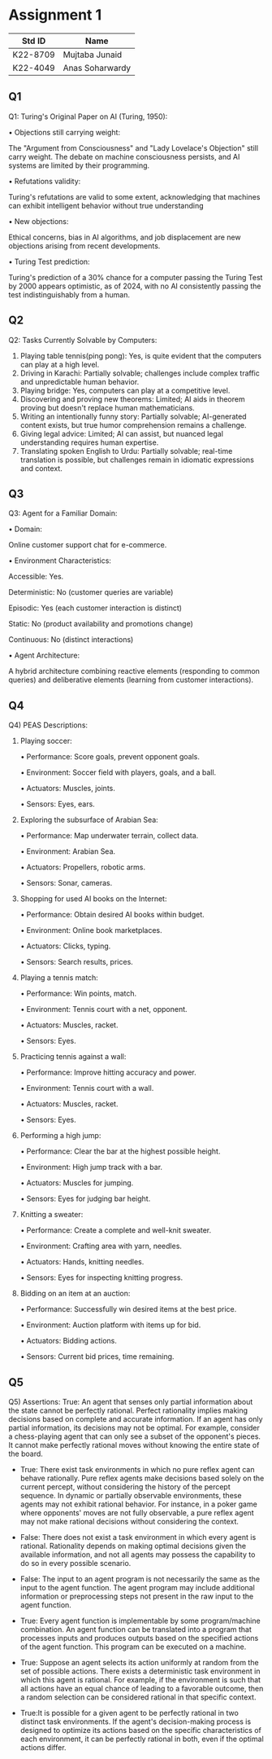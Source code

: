 # Assignment 1
|Std ID|Name|
|------|-|
|K22-8709|Mujtaba Junaid|
|K22-4049|Anas Soharwardy|

## Q1
Q1: Turing's Original Paper on AI (Turing, 1950):

•	Objections still carrying weight: 

The "Argument from Consciousness" and "Lady Lovelace's Objection" still carry weight. The debate on machine             consciousness persists, and AI systems are limited by their programming.

•	Refutations validity:

Turing's refutations are valid to some extent, acknowledging that machines can exhibit intelligent behavior without true understanding

•	New objections:

Ethical concerns, bias in AI algorithms, and job displacement are new objections arising from recent developments.

•	Turing Test prediction:

Turing's prediction of a 30% chance for a computer passing the Turing Test by 2000 appears optimistic, as of 2024, with no AI consistently passing the test indistinguishably from a human.

## Q2
Q2: Tasks Currently Solvable by Computers:
1.	Playing table tennis(ping pong): Yes, is quite evident that the computers can play at a high level.
2.	Driving in Karachi: Partially solvable; challenges include complex traffic and unpredictable human behavior.
3.	Playing bridge: Yes, computers can play at a competitive level.
4.	Discovering and proving new theorems: Limited; AI aids in theorem proving but doesn't replace human mathematicians.
5.	Writing an intentionally funny story: Partially solvable; AI-generated content exists, but true humor comprehension remains a challenge.
6.	Giving legal advice: Limited; AI can assist, but nuanced legal understanding requires human expertise.
7.	Translating spoken English to Urdu: Partially solvable; real-time translation is possible, but challenges remain in idiomatic expressions and context.


## Q3
Q3: Agent for a Familiar Domain:

•	Domain:

Online customer support chat for e-commerce.
    
•	Environment Characteristics:

Accessible: Yes.

Deterministic: No (customer queries are variable)

Episodic: Yes (each customer interaction is distinct)

Static: No (product availability and promotions change)

Continuous: No (distinct interactions)

•	Agent Architecture:

A hybrid architecture combining reactive elements (responding to common queries) and deliberative elements 
      (learning from customer interactions).


## Q4
Q4) PEAS Descriptions:

1.	Playing soccer:
   
    •	Performance: Score goals, prevent opponent goals.
  	
    •	Environment: Soccer field with players, goals, and a ball.
  	
    •	Actuators: Muscles, joints.
  	
    •	Sensors: Eyes, ears.
  	
2.	Exploring the subsurface of Arabian Sea:
   
    •	Performance: Map underwater terrain, collect data.
  	
    •	Environment: Arabian Sea.
  	
    •	Actuators: Propellers, robotic arms.
  	
    •	Sensors: Sonar, cameras.
  	
4.	Shopping for used AI books on the Internet:
   
    •	Performance: Obtain desired AI books within budget.
  	
    •	Environment: Online book marketplaces.
  	
    •	Actuators: Clicks, typing.
  	
    •	Sensors: Search results, prices.
  	
6.	Playing a tennis match:
   
    •	Performance: Win points, match.
  	
    •	Environment: Tennis court with a net, opponent.
  	
    •	Actuators: Muscles, racket.
  	
    •	Sensors: Eyes.
  	
8.	Practicing tennis against a wall:
    
    •	Performance: Improve hitting accuracy and power.
  	
    •	Environment: Tennis court with a wall.
  	
    •	Actuators: Muscles, racket.
  	
    •	Sensors: Eyes.
  	
10.	Performing a high jump:
    
    •	Performance: Clear the bar at the highest possible height.
   	
    •	Environment: High jump track with a bar.
   	
    •	Actuators: Muscles for jumping.
   	
    •	Sensors: Eyes for judging bar height.
   	
12.	Knitting a sweater:
    
    •	Performance: Create a complete and well-knit sweater.
   	
    •	Environment: Crafting area with yarn, needles.
   	
    •	Actuators: Hands, knitting needles.
   	
    •	Sensors: Eyes for inspecting knitting progress.
   	
14.	Bidding on an item at an auction:
    
    •	Performance: Successfully win desired items at the best price.
   	
    •	Environment: Auction platform with items up for bid.
   	
    •	Actuators: Bidding actions.
   	
    •	Sensors: Current bid prices, time remaining.


## Q5
Q5) Assertions:
True: An agent that senses only partial information about the state cannot be perfectly rational. Perfect rationality implies making decisions based on complete and accurate information. If an agent has only partial information, its decisions may not be optimal. For example, consider a chess-playing agent that can only see a subset of the opponent's pieces. It cannot make perfectly rational moves without knowing the entire state of the board.

- True: There exist task environments in which no pure reflex agent can behave rationally. Pure reflex agents make decisions based solely on the current percept, without considering the history of the percept sequence. In dynamic or partially observable environments, these agents may not exhibit rational behavior. For instance, in a poker game where opponents' moves are not fully observable, a pure reflex agent may not make rational decisions without considering the context.

- False: There does not exist a task environment in which every agent is rational. Rationality depends on making optimal decisions given the available information, and not all agents may possess the capability to do so in every possible scenario.

- False: The input to an agent program is not necessarily the same as the input to the agent function. The agent program may include additional information or preprocessing steps not present in the raw input to the agent function.

- True: Every agent function is implementable by some program/machine combination. An agent function can be translated into a program that processes inputs and produces outputs based on the specified actions of the agent function. This program can be executed on a machine.

- True: Suppose an agent selects its action uniformly at random from the set of possible actions. There exists a deterministic task environment in which this agent is rational. For example, if the environment is such that all actions have an equal chance of leading to a favorable outcome, then a random selection can be considered rational in that specific context.

- True:It is possible for a given agent to be perfectly rational in two distinct task environments. If the agent's decision-making process is designed to optimize its actions based on the specific characteristics of each environment, it can be perfectly rational in both, even if the optimal actions differ.

